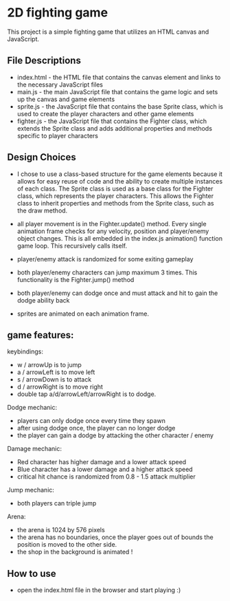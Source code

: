 # 2D fighting game
This project is a simple fighting game that utilizes an HTML canvas and JavaScript.

## File Descriptions
- index.html - the HTML file that contains the canvas element and links to the necessary JavaScript files
- main.js - the main JavaScript file that contains the game logic and sets up the canvas and game elements
- sprite.js - the JavaScript file that contains the base Sprite class, which is used to create the player characters and other game elements
- fighter.js - the JavaScript file that contains the Fighter class, which extends the Sprite class and adds additional properties and methods specific to player characters

## Design Choices
- I chose to use a class-based structure for the game elements because it allows for easy reuse of code and the ability to create multiple instances of each class. The Sprite class is used as a base class for the Fighter class, which represents the player characters. This allows the Fighter class to inherit properties and methods from the Sprite class, such as the draw method.

- all player movement is in the Fighter.update() method. Every single animation frame checks for any velocity, position and player/enemy object changes. This is all embedded in the index.js animation() function game loop. This recursively calls itself. 

- player/enemy attack is randomized for some exiting gameplay

- both player/enemy characters can jump maximum 3 times. This functionality is the Fighter.jump() method

- both player/enemy can dodge once and must attack and hit to gain the dodge ability back

- sprites are animated on each animation frame. 

## game features:

keybindings: 

- w / arrowUp is to jump
- a / arrowLeft is to move left
- s / arrowDown is to attack
- d / arrowRight is to move right
- double tap a/d/arrowLeft/arrowRight is to dodge. 

Dodge mechanic: 
- players can only dodge once every time they spawn
- after using dodge once, the player can no longer dodge
- the player can gain a dodge by attacking the other character / enemy

Damage mechanic: 
- Red character has higher damage and a lower attack speed 
- Blue character has a lower damage and a higher attack speed
- critical hit chance is randomized from 0.8 - 1.5 attack multiplier

Jump mechanic: 
- both players can triple jump

Arena: 
- the arena is 1024 by 576 pixels
- the arena has no boundaries, once the player goes out of bounds the position is moved to the other side.
- the shop in the background is animated !

## How to use
- open the index.html file in the browser and start playing :)




